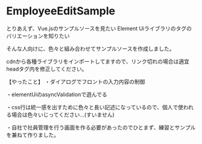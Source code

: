 # EmployeeEditSample

とりあえず、Vue.jsのサンプルソースを見たい
Element Uiライブラリのタグのバリエーションを知りたい

そんな人向けに、色々と組み合わせてサンプルソースを作成しました。

cdnから各種ライブラリをインポートしてますので、リンク切れの場合は適宜headタグ内を修正してください。

【やったこと】
・ダイアログでフロントの入力内容の制御

・elementUiのasyncValidationで遊んでる

・css行は統一感を出すために色々と長い記述になっているので、個人で使われる場合は色々いじってください...(すいません)

・自社で社員管理を行う画面を作る必要があったのでひとまず、練習とサンプルを兼ねて作りました。
